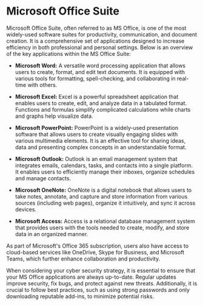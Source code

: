 # Microsoft Office Suite

Microsoft Office Suite, often referred to as MS Office, is one of the most widely-used software suites for productivity, communication, and document creation. It is a comprehensive set of applications designed to increase efficiency in both professional and personal settings. Below is an overview of the key applications within the MS Office Suite:

- **Microsoft Word:** A versatile word processing application that allows users to create, format, and edit text documents. It is equipped with various tools for formatting, spell-checking, and collaborating in real-time with others.

- **Microsoft Excel:** Excel is a powerful spreadsheet application that enables users to create, edit, and analyze data in a tabulated format. Functions and formulas simplify complicated calculations while charts and graphs help visualize data.

- **Microsoft PowerPoint:** PowerPoint is a widely-used presentation software that allows users to create visually engaging slides with various multimedia elements. It is an effective tool for sharing ideas, data and presenting complex concepts in an understandable format.

- **Microsoft Outlook:** Outlook is an email management system that integrates emails, calendars, tasks, and contacts into a single platform. It enables users to efficiently manage their inboxes, organize schedules and manage contacts.

- **Microsoft OneNote:** OneNote is a digital notebook that allows users to take notes, annotate, and capture and store information from various sources (including web pages), organize it intuitively, and sync it across devices.

- **Microsoft Access:** Access is a relational database management system that provides users with the tools needed to create, modify, and store data in an organized manner.

As part of Microsoft's Office 365 subscription, users also have access to cloud-based services like OneDrive, Skype for Business, and Microsoft Teams, which further enhance collaboration and productivity.

When considering your cyber security strategy, it is essential to ensure that your MS Office applications are always up-to-date. Regular updates improve security, fix bugs, and protect against new threats. Additionally, it is crucial to follow best practices, such as using strong passwords and only downloading reputable add-ins, to minimize potential risks.
